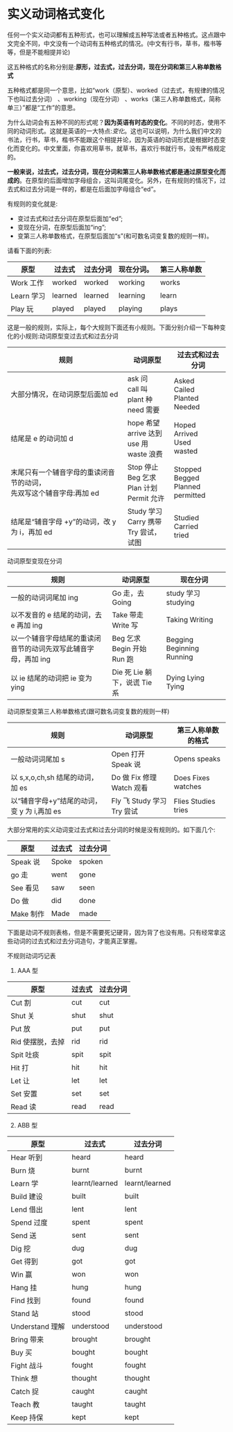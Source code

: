 # 实义动词格式变化

任何一个实义动词都有五种形式，也可以理解成五种写法或者五种格式。这点跟中文完全不同，中文没有一个动词有五种格式的情况。(中文有行书，草书，楷书等等，但是不能相提并论)

这五种格式的名称分别是:**原形，过去式，过去分词，现在分词和第三人称单数格式**

五种格式都是同一个意思，比如“work（原型）、worked（过去式，有规律的情况下也叫过去分词） 、working（现在分词） 、works（第三人称单数格式，简称单三）”都是“工作”的意思。

为什么动词会有五种不同的形式呢？**因为英语有时态的变化**。不同的时态，使用不同的动词形式。这就是英语的一大特点:_变化_。这也可以说明，为什么我们中文的书法，行书，草书，楷书不能跟这个相提并论，因为英语的动词形式是根据时态变化而变化的。中文里面，你喜欢用草书，就草书，喜欢行书就行书，没有严格规定的。

**一般来说，过去式，过去分词，现在分词和第三人称单数格式都是通过原型变化而成的**。在原型的后面增加字母组合，这叫词尾变化。另外，在有规则的情况下，过去式和过去分词是一样的，都是在后面加字母组合“ed”。

有规则的变化就是:

- 变过去式和过去分词在原型后面加“ed”;
- 变现在分词，在原型后面加“ing”;
- 变第三人称单数格式，在原型后面加“s”(和可数名词变复数的规则一样)。

请看下面的列表:

| 原型       | 过去式  | 过去分词 | 现在分词。 | 第三人称单数 |
| ---------- | ------- | -------- | ---------- | ------------ |
| Work 工作  | worked  | worked   | working    | works        |
| Learn 学习 | learned | learned  | learning   | learn        |
| Play 玩    | played  | played   | playing    | plays        |

这是一般的规则，实际上，每个大规则下面还有小规则。下面分别介绍一下每种变化的小规则:动词原型变过去式和过去分词

| 规则                                                               | 动词原型                                 | 过去式和过去分词                 |
| ------------------------------------------------------------------ | ---------------------------------------- | -------------------------------- |
| 大部分情况，在动词原型后面加 ed                                    | ask 问<br/> call 叫<br/> plant 种<br/> need 需要        | Asked<br/> Cailed<br/> Planted<br/> Needed      |
| 结尾是 e 的动词加 d                                                | hope 希望<br/> arrive 达到<br/> use 用<br/> waste 浪费  | Hoped<br/> Arrived<br/> Used<br/> wasted        |
| 末尾只有一个辅音字母的重读闭音节的动词，<br/>先双写这个辅音字母:再加 ed | Stop 停止<br/> Beg 乞求<br/> Plan 计划<br/> Permit 允许 | Stopped<br/> Begged<br/> Planned<br/> permitted |
| 结尾是“辅音字母 +y”的动词，改 y 为 i，再加 ed                      | Study 学习<br/> Carry 携带<br/> Try 尝试，试图     | Studied<br/> Carried<br/> tried            |

动词原型变现在分词

| 规则                                                           | 动词原型                     | 现在分词                  |
| -------------------------------------------------------------- | ---------------------------- | ------------------------- |
| 一般的动词词尾加 ing                                           | Go 走，去 Going              | study 学习 studying       |
| 以不发音的 e 结尾的动词，去 e 再加 ing                         | Take 带走 Write 写           | Taking Writing            |
| 以一个辅音字母结尾的重读闭音节的动词先双写此辅音字母，再加 ing | Beg 乞求 Begin 开始 Run 跑   | Begging Beginning Running |
| 以 ie 结尾的动词把 ie 变为 ying                                | Die 死 Lie 躺下，说谎 Tie 系 | Dying Lying Tying         |
 
动词原型变第三人称单数格式(跟可数名词变复数的规则一样)       

| 规则                                        | 动词原型                   | 第三人称单数的格式  |
| ------------------------------------------- | -------------------------- | ------------------- |
| 一般动词词尾加 s                            | Open 打开 Speak 说         | Opens speaks        |
| 以 s,x,o,ch,sh 结尾的动词，加 es            | Do 做 Fix 修理 Watch 观看  | Does Fixes watches  |
| 以“辅音字母+y”结尾的动词，变 y 为 i,再加 es | Fly 飞 Study 学习 Try 尝试 | Flies Studies tries |

大部分常用的实义动词变过去式和过去分词的时候是没有规则的。如下面几个:

| 原型      | 过去式 | 过去分词 |
| --------- | ------ | -------- |
| Speak 说  | Spoke  | spoken   |
| go 走     | went   | gone     |
| See 看见  | saw    | seen     |
| Do 做     | did    | done     |
| Make 制作 | Made   | made     |

下面是动词不规则表格，但是不需要死记硬背，因为背了也没有用。只有经常拿这些动词的过去式和过去分词造句，才能真正掌握。

不规则动词巧记表

1. AAA 型

| 原型             | 过去式 | 过去分词 |
| ---------------- | ------ | -------- |
| Cut 割           | cut    | cut      |
| Shut 关          | shut   | shut     |
| Put 放           | put    | put      |
| Rid 使摆脱，去掉 | rid    | rid      |
| Spit 吐痰        | spit   | spit     |
| Hit 打           | hit    | hit      |
| Let 让           | let    | let      |
| Set 安置         | set    | set      |
| Read 读          | read   | read     |

2. ABB 型

| 原型            | 过去式         | 过去分词       |
| --------------- | -------------- | -------------- |
| Hear 听到       | heard          | heard          |
| Burn 烧         | burnt          | burnt          |
| Learn 学        | learnt/learned | learnt/learned |
| Build 建设      | built          | built          |
| Lend 借出       | lent           | lent           |
| Spend 过度      | spent          | spent          |
| Send 送         | sent           | sent           |
| Dig 挖          | dug            | dug            |
| Get 得到        | got            | got            |
| Win 赢          | won            | won            |
| Hang 挂         | hung           | hung           |
| Find 找到       | found          | found          |
| Stand 站        | stood          | stood          |
| Understand 理解 | understood     | understood     |
| Bring 带来      | brought        | brought        |
| Buy 买          | bought         | bought         |
| Fight 战斗      | fought         | fought         |
| Think 想        | thought        | thought        |
| Catch 捉        | caught         | caught         |
| Teach 教        | taught         | taught         |
| Keep 持保       | kept           | kept           |
